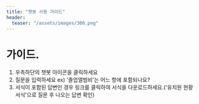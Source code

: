 ```yaml
---
title: "챗봇 사용 가이드"
header:
  teaser: "/assets/images/300.png"
---
```


# 가이드.

1. 우측하단의 챗봇 아이콘을 클릭하세요
2. 질문을 입력하세요 ex) '졸업앨범비'는 어느 항에 포함되나요?
3. 서식이 포함된 답변인 경우 링크를 클릭하여 서식을 다운로드하세요.('유치원 현황 서식'으로 질문 후 나오는 답변 확인)


